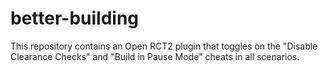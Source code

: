# better-building
This repository contains an Open RCT2 plugin that toggles on the "Disable Clearance Checks" and "Build in Pause Mode" cheats in all scenarios.
